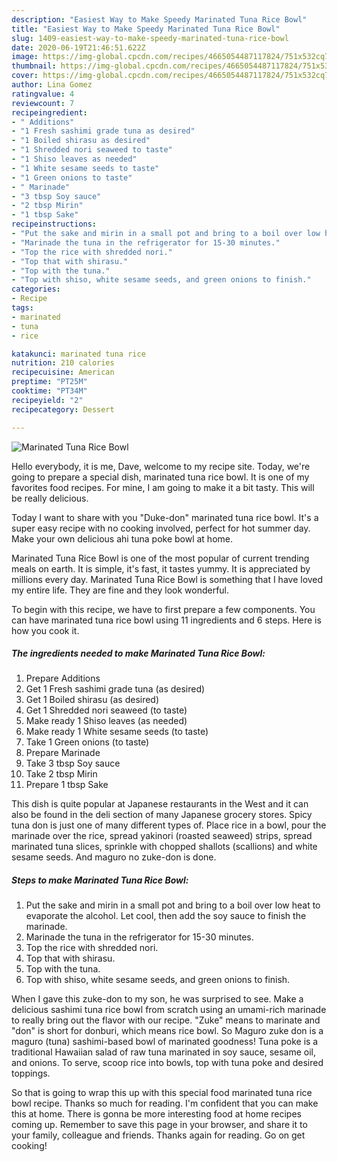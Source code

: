 ```yaml
---
description: "Easiest Way to Make Speedy Marinated Tuna Rice Bowl"
title: "Easiest Way to Make Speedy Marinated Tuna Rice Bowl"
slug: 1409-easiest-way-to-make-speedy-marinated-tuna-rice-bowl
date: 2020-06-19T21:46:51.622Z
image: https://img-global.cpcdn.com/recipes/4665054487117824/751x532cq70/marinated-tuna-rice-bowl-recipe-main-photo.jpg
thumbnail: https://img-global.cpcdn.com/recipes/4665054487117824/751x532cq70/marinated-tuna-rice-bowl-recipe-main-photo.jpg
cover: https://img-global.cpcdn.com/recipes/4665054487117824/751x532cq70/marinated-tuna-rice-bowl-recipe-main-photo.jpg
author: Lina Gomez
ratingvalue: 4
reviewcount: 7
recipeingredient:
- " Additions"
- "1 Fresh sashimi grade tuna as desired"
- "1 Boiled shirasu as desired"
- "1 Shredded nori seaweed to taste"
- "1 Shiso leaves as needed"
- "1 White sesame seeds to taste"
- "1 Green onions to taste"
- " Marinade"
- "3 tbsp Soy sauce"
- "2 tbsp Mirin"
- "1 tbsp Sake"
recipeinstructions:
- "Put the sake and mirin in a small pot and bring to a boil over low heat to evaporate the alcohol. Let cool, then add the soy sauce to finish the marinade."
- "Marinade the tuna in the refrigerator for 15-30 minutes."
- "Top the rice with shredded nori."
- "Top that with shirasu."
- "Top with the tuna."
- "Top with shiso, white sesame seeds, and green onions to finish."
categories:
- Recipe
tags:
- marinated
- tuna
- rice

katakunci: marinated tuna rice 
nutrition: 210 calories
recipecuisine: American
preptime: "PT25M"
cooktime: "PT34M"
recipeyield: "2"
recipecategory: Dessert

---
```



![Marinated Tuna Rice Bowl](https://img-global.cpcdn.com/recipes/4665054487117824/751x532cq70/marinated-tuna-rice-bowl-recipe-main-photo.jpg)

Hello everybody, it is me, Dave, welcome to my recipe site. Today, we're going to prepare a special dish, marinated tuna rice bowl. It is one of my favorites food recipes. For mine, I am going to make it a bit tasty. This will be really delicious.

Today I want to share with you &#34;Duke-don&#34; marinated tuna rice bowl. It&#39;s a super easy recipe with no cooking involved, perfect for hot summer day. Make your own delicious ahi tuna poke bowl at home.

Marinated Tuna Rice Bowl is one of the most popular of current trending meals on earth. It is simple, it's fast, it tastes yummy. It is appreciated by millions every day. Marinated Tuna Rice Bowl is something that I have loved my entire life. They are fine and they look wonderful.


To begin with this recipe, we have to first prepare a few components. You can have marinated tuna rice bowl using 11 ingredients and 6 steps. Here is how you cook it.

<!--inarticleads1-->

##### The ingredients needed to make Marinated Tuna Rice Bowl:

1. Prepare  Additions
1. Get 1 Fresh sashimi grade tuna (as desired)
1. Get 1 Boiled shirasu (as desired)
1. Get 1 Shredded nori seaweed (to taste)
1. Make ready 1 Shiso leaves (as needed)
1. Make ready 1 White sesame seeds (to taste)
1. Take 1 Green onions (to taste)
1. Prepare  Marinade
1. Take 3 tbsp Soy sauce
1. Take 2 tbsp Mirin
1. Prepare 1 tbsp Sake


This dish is quite popular at Japanese restaurants in the West and it can also be found in the deli section of many Japanese grocery stores. Spicy tuna don is just one of many different types of. Place rice in a bowl, pour the marinade over the rice, spread yakinori (roasted seaweed) strips, spread marinated tuna slices, sprinkle with chopped shallots (scallions) and white sesame seeds. And maguro no zuke-don is done. 

<!--inarticleads2-->

##### Steps to make Marinated Tuna Rice Bowl:

1. Put the sake and mirin in a small pot and bring to a boil over low heat to evaporate the alcohol. Let cool, then add the soy sauce to finish the marinade.
1. Marinade the tuna in the refrigerator for 15-30 minutes.
1. Top the rice with shredded nori.
1. Top that with shirasu.
1. Top with the tuna.
1. Top with shiso, white sesame seeds, and green onions to finish.


When I gave this zuke-don to my son, he was surprised to see. Make a delicious sashimi tuna rice bowl from scratch using an umami-rich marinade to really bring out the flavor with our recipe. &#34;Zuke&#34; means to marinate and &#34;don&#34; is short for donburi, which means rice bowl. So Maguro zuke don is a maguro (tuna) sashimi-based bowl of marinated goodness! Tuna poke is a traditional Hawaiian salad of raw tuna marinated in soy sauce, sesame oil, and onions. To serve, scoop rice into bowls, top with tuna poke and desired toppings. 

So that is going to wrap this up with this special food marinated tuna rice bowl recipe. Thanks so much for reading. I'm confident that you can make this at home. There is gonna be more interesting food at home recipes coming up. Remember to save this page in your browser, and share it to your family, colleague and friends. Thanks again for reading. Go on get cooking!
